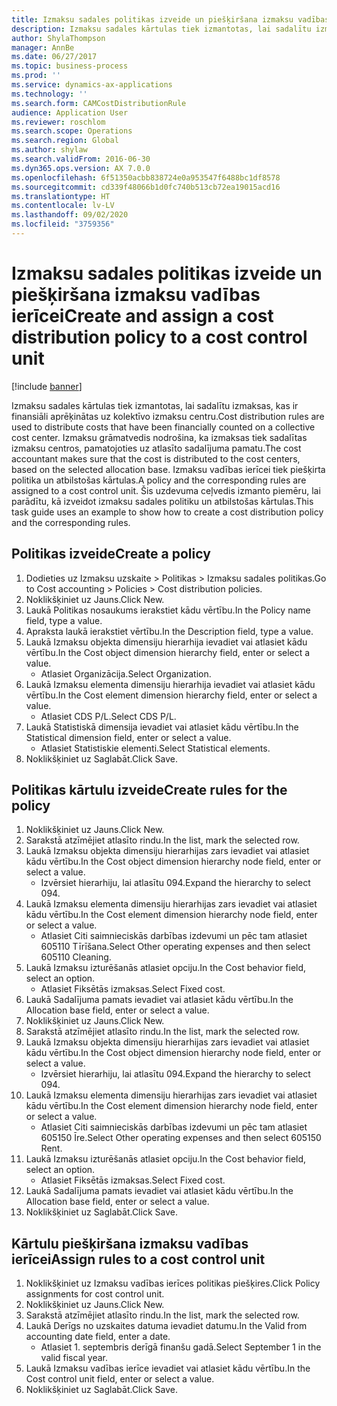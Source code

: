```yaml
---
title: Izmaksu sadales politikas izveide un piešķiršana izmaksu vadības ierīcei
description: Izmaksu sadales kārtulas tiek izmantotas, lai sadalītu izmaksas, kas ir finansiāli aprēķinātas uz kolektīvo izmaksu centru.
author: ShylaThompson
manager: AnnBe
ms.date: 06/27/2017
ms.topic: business-process
ms.prod: ''
ms.service: dynamics-ax-applications
ms.technology: ''
ms.search.form: CAMCostDistributionRule
audience: Application User
ms.reviewer: roschlom
ms.search.scope: Operations
ms.search.region: Global
ms.author: shylaw
ms.search.validFrom: 2016-06-30
ms.dyn365.ops.version: AX 7.0.0
ms.openlocfilehash: 6f51350acbb838724e0a953547f6488bc1df8578
ms.sourcegitcommit: cd339f48066b1d0fc740b513cb72ea19015acd16
ms.translationtype: HT
ms.contentlocale: lv-LV
ms.lasthandoff: 09/02/2020
ms.locfileid: "3759356"
---
```

# <a name="create-and-assign-a-cost-distribution-policy-to-a-cost-control-unit"></a><span data-ttu-id="8dd87-103">Izmaksu sadales politikas izveide un piešķiršana izmaksu vadības ierīcei</span><span class="sxs-lookup"><span data-stu-id="8dd87-103">Create and assign a cost distribution policy to a cost control unit</span></span>

[!include [banner](../../includes/banner.md)]

<span data-ttu-id="8dd87-104">Izmaksu sadales kārtulas tiek izmantotas, lai sadalītu izmaksas, kas ir finansiāli aprēķinātas uz kolektīvo izmaksu centru.</span><span class="sxs-lookup"><span data-stu-id="8dd87-104">Cost distribution rules are used to distribute costs that have been financially counted on a collective cost center.</span></span> <span data-ttu-id="8dd87-105">Izmaksu grāmatvedis nodrošina, ka izmaksas tiek sadalītas izmaksu centros, pamatojoties uz atlasīto sadalījuma pamatu.</span><span class="sxs-lookup"><span data-stu-id="8dd87-105">The cost accountant makes sure that the cost is distributed to the cost centers, based on the selected allocation base.</span></span> <span data-ttu-id="8dd87-106">Izmaksu vadības ierīcei tiek piešķirta politika un atbilstošas kārtulas.</span><span class="sxs-lookup"><span data-stu-id="8dd87-106">A policy and the corresponding rules are assigned to a cost control unit.</span></span> <span data-ttu-id="8dd87-107">Šis uzdevuma ceļvedis izmanto piemēru, lai parādītu, kā izveidot izmaksu sadales politiku un atbilstošas kārtulas.</span><span class="sxs-lookup"><span data-stu-id="8dd87-107">This task guide uses an example to show how to create a cost distribution policy and the corresponding rules.</span></span>


## <a name="create-a-policy"></a><span data-ttu-id="8dd87-108">Politikas izveide</span><span class="sxs-lookup"><span data-stu-id="8dd87-108">Create a policy</span></span>
1. <span data-ttu-id="8dd87-109">Dodieties uz Izmaksu uzskaite > Politikas > Izmaksu sadales politikas.</span><span class="sxs-lookup"><span data-stu-id="8dd87-109">Go to Cost accounting > Policies > Cost distribution policies.</span></span>
2. <span data-ttu-id="8dd87-110">Noklikšķiniet uz Jauns.</span><span class="sxs-lookup"><span data-stu-id="8dd87-110">Click New.</span></span>
3. <span data-ttu-id="8dd87-111">Laukā Politikas nosaukums ierakstiet kādu vērtību.</span><span class="sxs-lookup"><span data-stu-id="8dd87-111">In the Policy name field, type a value.</span></span>
4. <span data-ttu-id="8dd87-112">Apraksta laukā ierakstiet vērtību.</span><span class="sxs-lookup"><span data-stu-id="8dd87-112">In the Description field, type a value.</span></span>
5. <span data-ttu-id="8dd87-113">Laukā Izmaksu objekta dimensiju hierarhija ievadiet vai atlasiet kādu vērtību.</span><span class="sxs-lookup"><span data-stu-id="8dd87-113">In the Cost object dimension hierarchy field, enter or select a value.</span></span>
    * <span data-ttu-id="8dd87-114">Atlasiet Organizācija.</span><span class="sxs-lookup"><span data-stu-id="8dd87-114">Select Organization.</span></span>  
6. <span data-ttu-id="8dd87-115">Laukā Izmaksu elementa dimensiju hierarhija ievadiet vai atlasiet kādu vērtību.</span><span class="sxs-lookup"><span data-stu-id="8dd87-115">In the Cost element dimension hierarchy field, enter or select a value.</span></span>
    * <span data-ttu-id="8dd87-116">Atlasiet CDS P/L.</span><span class="sxs-lookup"><span data-stu-id="8dd87-116">Select CDS P/L.</span></span>  
7. <span data-ttu-id="8dd87-117">Laukā Statistiskā dimensija ievadiet vai atlasiet kādu vērtību.</span><span class="sxs-lookup"><span data-stu-id="8dd87-117">In the Statistical dimension field, enter or select a value.</span></span>
    * <span data-ttu-id="8dd87-118">Atlasiet Statistiskie elementi.</span><span class="sxs-lookup"><span data-stu-id="8dd87-118">Select Statistical elements.</span></span>  
8. <span data-ttu-id="8dd87-119">Noklikšķiniet uz Saglabāt.</span><span class="sxs-lookup"><span data-stu-id="8dd87-119">Click Save.</span></span>

## <a name="create-rules-for-the-policy"></a><span data-ttu-id="8dd87-120">Politikas kārtulu izveide</span><span class="sxs-lookup"><span data-stu-id="8dd87-120">Create rules for the policy</span></span>
1. <span data-ttu-id="8dd87-121">Noklikšķiniet uz Jauns.</span><span class="sxs-lookup"><span data-stu-id="8dd87-121">Click New.</span></span>
2. <span data-ttu-id="8dd87-122">Sarakstā atzīmējiet atlasīto rindu.</span><span class="sxs-lookup"><span data-stu-id="8dd87-122">In the list, mark the selected row.</span></span>
3. <span data-ttu-id="8dd87-123">Laukā Izmaksu objekta dimensiju hierarhijas zars ievadiet vai atlasiet kādu vērtību.</span><span class="sxs-lookup"><span data-stu-id="8dd87-123">In the Cost object dimension hierarchy node field, enter or select a value.</span></span>
    * <span data-ttu-id="8dd87-124">Izvērsiet hierarhiju, lai atlasītu 094.</span><span class="sxs-lookup"><span data-stu-id="8dd87-124">Expand the hierarchy to select 094.</span></span>  
4. <span data-ttu-id="8dd87-125">Laukā Izmaksu elementa dimensiju hierarhijas zars ievadiet vai atlasiet kādu vērtību.</span><span class="sxs-lookup"><span data-stu-id="8dd87-125">In the Cost element dimension hierarchy node field, enter or select a value.</span></span>
    * <span data-ttu-id="8dd87-126">Atlasiet Citi saimnieciskās darbības izdevumi un pēc tam atlasiet 605110 Tīrīšana.</span><span class="sxs-lookup"><span data-stu-id="8dd87-126">Select Other operating expenses and then select 605110 Cleaning.</span></span>  
5. <span data-ttu-id="8dd87-127">Laukā Izmaksu izturēšanās atlasiet opciju.</span><span class="sxs-lookup"><span data-stu-id="8dd87-127">In the Cost behavior field, select an option.</span></span>
    * <span data-ttu-id="8dd87-128">Atlasiet Fiksētās izmaksas.</span><span class="sxs-lookup"><span data-stu-id="8dd87-128">Select Fixed cost.</span></span>  
6. <span data-ttu-id="8dd87-129">Laukā Sadalījuma pamats ievadiet vai atlasiet kādu vērtību.</span><span class="sxs-lookup"><span data-stu-id="8dd87-129">In the Allocation base field, enter or select a value.</span></span>
7. <span data-ttu-id="8dd87-130">Noklikšķiniet uz Jauns.</span><span class="sxs-lookup"><span data-stu-id="8dd87-130">Click New.</span></span>
8. <span data-ttu-id="8dd87-131">Sarakstā atzīmējiet atlasīto rindu.</span><span class="sxs-lookup"><span data-stu-id="8dd87-131">In the list, mark the selected row.</span></span>
9. <span data-ttu-id="8dd87-132">Laukā Izmaksu objekta dimensiju hierarhijas zars ievadiet vai atlasiet kādu vērtību.</span><span class="sxs-lookup"><span data-stu-id="8dd87-132">In the Cost object dimension hierarchy node field, enter or select a value.</span></span>
    * <span data-ttu-id="8dd87-133">Izvērsiet hierarhiju, lai atlasītu 094.</span><span class="sxs-lookup"><span data-stu-id="8dd87-133">Expand the hierarchy to select 094.</span></span>  
10. <span data-ttu-id="8dd87-134">Laukā Izmaksu elementa dimensiju hierarhijas zars ievadiet vai atlasiet kādu vērtību.</span><span class="sxs-lookup"><span data-stu-id="8dd87-134">In the Cost element dimension hierarchy node field, enter or select a value.</span></span>
    * <span data-ttu-id="8dd87-135">Atlasiet Citi saimnieciskās darbības izdevumi un pēc tam atlasiet 605150 Īre.</span><span class="sxs-lookup"><span data-stu-id="8dd87-135">Select Other operating expenses and then select 605150 Rent.</span></span>  
11. <span data-ttu-id="8dd87-136">Laukā Izmaksu izturēšanās atlasiet opciju.</span><span class="sxs-lookup"><span data-stu-id="8dd87-136">In the Cost behavior field, select an option.</span></span>
    * <span data-ttu-id="8dd87-137">Atlasiet Fiksētās izmaksas.</span><span class="sxs-lookup"><span data-stu-id="8dd87-137">Select Fixed cost.</span></span>  
12. <span data-ttu-id="8dd87-138">Laukā Sadalījuma pamats ievadiet vai atlasiet kādu vērtību.</span><span class="sxs-lookup"><span data-stu-id="8dd87-138">In the Allocation base field, enter or select a value.</span></span>
13. <span data-ttu-id="8dd87-139">Noklikšķiniet uz Saglabāt.</span><span class="sxs-lookup"><span data-stu-id="8dd87-139">Click Save.</span></span>

## <a name="assign-rules-to-a-cost-control-unit"></a><span data-ttu-id="8dd87-140">Kārtulu piešķiršana izmaksu vadības ierīcei</span><span class="sxs-lookup"><span data-stu-id="8dd87-140">Assign rules to a cost control unit</span></span>
1. <span data-ttu-id="8dd87-141">Noklikšķiniet uz Izmaksu vadības ierīces politikas piešķires.</span><span class="sxs-lookup"><span data-stu-id="8dd87-141">Click Policy assignments for cost control unit.</span></span>
2. <span data-ttu-id="8dd87-142">Noklikšķiniet uz Jauns.</span><span class="sxs-lookup"><span data-stu-id="8dd87-142">Click New.</span></span>
3. <span data-ttu-id="8dd87-143">Sarakstā atzīmējiet atlasīto rindu.</span><span class="sxs-lookup"><span data-stu-id="8dd87-143">In the list, mark the selected row.</span></span>
4. <span data-ttu-id="8dd87-144">Laukā Derīgs no uzskaites datuma ievadiet datumu.</span><span class="sxs-lookup"><span data-stu-id="8dd87-144">In the Valid from accounting date field, enter a date.</span></span>
    * <span data-ttu-id="8dd87-145">Atlasiet 1. septembris derīgā finanšu gadā.</span><span class="sxs-lookup"><span data-stu-id="8dd87-145">Select September 1 in the valid fiscal year.</span></span>  
5. <span data-ttu-id="8dd87-146">Laukā Izmaksu vadības ierīce ievadiet vai atlasiet kādu vērtību.</span><span class="sxs-lookup"><span data-stu-id="8dd87-146">In the Cost control unit field, enter or select a value.</span></span>
6. <span data-ttu-id="8dd87-147">Noklikšķiniet uz Saglabāt.</span><span class="sxs-lookup"><span data-stu-id="8dd87-147">Click Save.</span></span>


